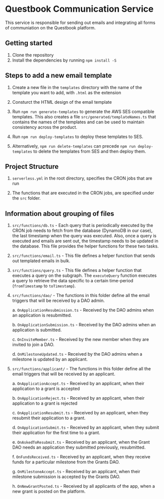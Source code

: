 <!--
title: 'AWS Node Scheduled Cron example in NodeJS'
description: 'This is an example of creating a function that runs as a cron job using the serverless ''schedule'' event.'
layout: Doc
framework: v3
platform: AWS
language: nodeJS
priority: 1
authorLink: 'https://github.com/0dj0bz'
authorName: 'Rob Abbott'
authorAvatar: 'https://avatars3.githubusercontent.com/u/5679763?v=4&s=140'
-->

# Questbook Communication Service

This service is responsible for sending out emails and integrating all forms of communiation on the Questbook platform.

## Getting started

1. Clone the repository
2. Install the dependencies by running `npm install -S`

## Steps to add a new email template

1. Create a new file in the `templates` directory with the name of the template you want to add, with `.html` as the extension

2. Consturct the HTML design of the email template

3. Run `npm run generate-templates` to generate the AWS SES compatible templates. This also creates a file `src/generated/templateNames.ts` that contains the names of the templates and can be used to maintain consistency across the product.

4. Run `npm run deploy-templates` to deploy these templates to SES.

5. Alternatively, `npm run delete-templates` can precede `npm run deploy-templates` to delete the templates from SES and then deploy them.

## Project Structure

1. `serverless.yml` in the root directory, specifies the CRON jobs that are run

2. The functions that are executed in the CRON jobs, are specified under the `src` folder.

## Information about grouping of files

1. `src/functions/db.ts` - Each query that is periodically executed by the CRON job needs to fetch from the database (DynamoDB in our case), the last timestamp when the query was executed. Also, once a query is executed and emails are sent out, the timestamp needs to be updated in the database. This file provides the helper functions for these two tasks.

2. `src/functions/email.ts` - This file defines a helper function that sends out templated emails in bulk.

3. `src/functions/query.ts` - This file defines a helper function that executes a query on the subgraph. The `executeQuery` function executes a query to retrieve the data specific to a certain time-period (`fromTimestamp` to `toTimestamp`).

4. `src/functions/dao/` - The functions in this folder define all the email triggers that will be received by a DAO admin.

    a. `OnApplicationResubmission.ts` - Received by the DAO admins when an application is resubmitted.

    b. `OnApplicationSubmission.ts` - Received by the DAO admins when an application is submitted.

    c. `OnInviteMember.ts` - Received by the new member when they are invited to join a DAO.

    d. `OnMilestoneUpdated.ts` - Received by the DAO admins when a milestone is updated by an applicant.

5. `src/functions/applicant/` - The functions in this folder define all the email triggers that will be received by an applicant.

    a. `OnApplicationAccept.ts` - Received by an applicant, when their application to a grant is accepted

    b. `OnApplicationReject.ts` - Received by an applicant, when their application to a grant is rejected

    c. `OnApplicationResubmit.ts` - Received by an applicant, when they resubmit their application to a grant.

    d. `OnApplicationSubmit.ts` - Received by an applicant, when they submit their application for the first time to a grant.

    e. `OnAskedToResubmit.ts` - Received by an applicant, when the Grant DAO needs an application they submitted previously, resubmitted.

    f. `OnFundsReceived.ts` - Received by an applicant, when they receive funds for a particular milestone from the Grants DAO.

    g. `OnMilestoneAccept.ts` - Received by an applicant, when their milestone submission is accepted by the Grants DAO.

    h. `OnNewGrantPosted.ts` - Received by all applicants of the app, when a new grant is posted on the platform.
